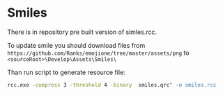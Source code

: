 # Smiles

There is in repository pre built version of simles.rcc.

To update smile you should download files from `https://github.com/Ranks/emojione/tree/master/assets/png`
to `<sourceRoot>\Develop\Assets\Smiles\`

Than run script to generate resource file:

```sh
rcc.exe -compress 3 -threshold 4 -binary  smiles.qrc" -o smiles.rcc
```
